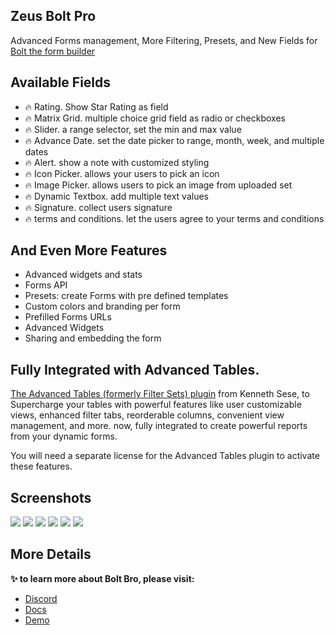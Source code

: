## Zeus Bolt Pro

Advanced Forms management, More Filtering, Presets, and New Fields for [Bolt the form builder](https://filamentphp.com/plugins/lara-zeus-bolt)

## Available Fields

- 🔥 Rating. Show Star Rating as field
- 🔥 Matrix Grid. multiple choice grid field as radio or checkboxes
- 🔥 Slider. a range selector, set the min and max value
- 🔥 Advance Date. set the date picker to range, month, week, and multiple dates
- 🔥 Alert. show a note with customized styling
- 🔥 Icon Picker. allows your users to pick an icon
- 🔥 Image Picker. allows users to pick an image from uploaded set
- 🔥 Dynamic Textbox. add multiple text values
- 🔥 Signature. collect users signature
- 🔥 terms and conditions. let the users agree to your terms and conditions

## And Even More Features

* Advanced widgets and stats
* Forms API
* Presets: create Forms with pre defined templates
* Custom colors and branding per form
* Prefilled Forms URLs
* Advanced Widgets
* Sharing and embedding the form

## Fully Integrated with Advanced Tables.

[The Advanced Tables (formerly Filter Sets) plugin](https://filamentphp.com/plugins/kenneth-sese-advanced-tables) from Kenneth Sese, to Supercharge your tables with powerful features like user customizable views, enhanced filter tabs, reorderable columns, convenient view management, and more. now, fully integrated to create powerful reports from your dynamic forms.

You will need a separate license for the Advanced Tables plugin to activate these features.

## Screenshots

![](https://larazeus.com/images/screenshots/bolt-pro/screen-3.webp)
![](https://larazeus.com/images/screenshots/bolt-pro/screen-1.webp)
![](https://larazeus.com/images/screenshots/bolt-pro/screen-2.webp)
![](https://larazeus.com/images/screenshots/bolt-pro/pre-01.webp)
![](https://larazeus.com/images/screenshots/bolt-pro/pre-02.webp)
![](https://larazeus.com/images/screenshots/bolt-pro/pro-01.webp)

## More Details

**✨ to learn more about Bolt Bro, please visit:**

- [Discord](https://discord.com/channels/883083792112300104/1121563279668555897)
- [Docs](https://larazeus.com/docs/bolt/v2/bolt-pro)
- [Demo](https://demo.larazeus.com/admin/forms/bolt-pro)

